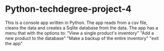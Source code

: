 # Python-techdegree-project-4
This is a console app written in Python.
The app reads from a csv file, cleans the data and creates a Sqlite database from the data.
The app has a menu that with the options to:
  "View a single product's inventory"
  "Add a new product to the database"
  "Make a backup of the entire inventory"
  "exit the app"
  
